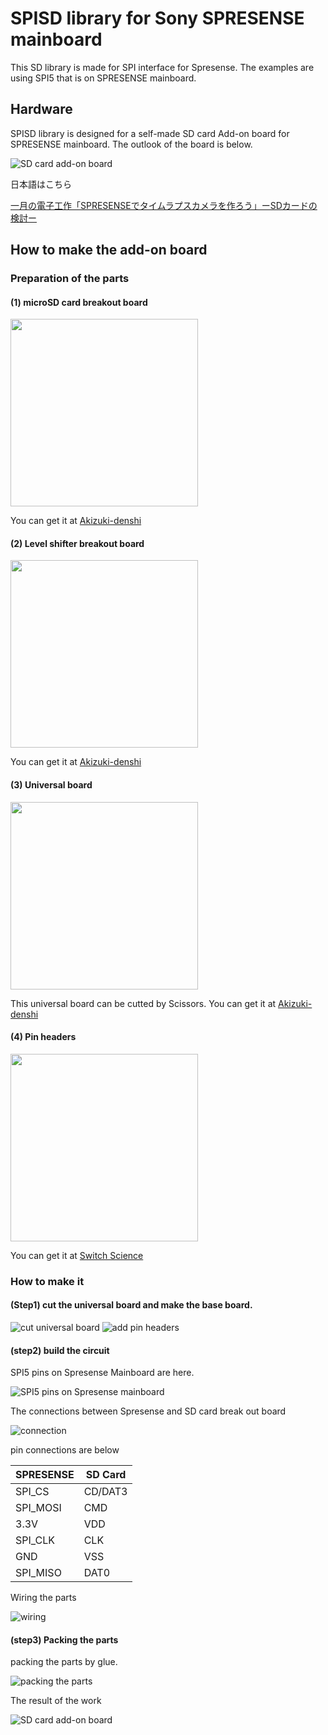 # SPISD library for Sony SPRESENSE mainboard

This SD library is made for SPI interface for Spresense. The examples are using SPI5 that is on SPRESENSE mainboard.

## Hardware
SPISD library is designed for a self-made SD card Add-on board for SPRESENSE mainboard. The outlook of the board is below.

![SD card add-on board](https://makers-with-myson.c.blog.ss-blog.jp/_images/blog/_786/makers-with-myson/DSC01995.JPG)

日本語はこちら

[一月の電子工作「SPRESENSEでタイムラプスカメラを作ろう」ーSDカードの検討ー](https://makers-with-myson.blog.ss-blog.jp/2021-01-17)


## How to make the add-on board
### Preparation of the parts
#### (1) microSD card breakout board

<img src = "https://akizukidenshi.com/img/goods/L/K-05488.png" width="300"/>

You can get it at [Akizuki-denshi](https://akizukidenshi.com/catalog/g/gK-05488/)

#### (2) Level shifter breakout board

<img src = "https://akizukidenshi.com/img/goods/L/M-04522.jpg" width = "300"/>

You can get it at [Akizuki-denshi](https://akizukidenshi.com/catalog/g/gM-04522/)

#### (3) Universal board

<img src = "https://akizukidenshi.com/img/goods/2/P-09608.JPG" width="300"/>

This universal board can be cutted by Scissors. You can get it at [Akizuki-denshi](https://akizukidenshi.com/catalog/g/gP-09608/)

#### (4) Pin headers

<img src = "https://d2air1d4eqhwg2.cloudfront.net/images/3940/500x500/4b2f0c8c-6cac-4c2a-9eaf-9a871386b28f.jpg" width="300"/>

You can get it at [Switch Science](https://www.switch-science.com/catalog/3940/)

### How to make it
#### (Step1) cut the universal board and make the base board.

![cut universal board](https://makers-with-myson.c.blog.ss-blog.jp/_images/blog/_786/makers-with-myson/DSC01994-7feeb.JPG)
![add pin headers](https://makers-with-myson.c.blog.ss-blog.jp/_images/blog/_786/makers-with-myson/DSC01986-2f6c7.JPG)

#### (step2) build the circuit

SPI5 pins on Spresense Mainboard are here.

![SPI5 pins on Spresense mainboard](https://makers-with-myson.c.blog.ss-blog.jp/_images/blog/_786/makers-with-myson/SPISD-52dc8.png)

The connections between Spresense and SD card break out board

![connection](https://makers-with-myson.c.blog.ss-blog.jp/_images/blog/_786/makers-with-myson/SPISD2.png)

pin connections are below

|SPRESENSE|SD Card|
|----|----|
| SPI_CS | CD/DAT3 |
| SPI_MOSI | CMD |
| 3.3V | VDD |
| SPI_CLK | CLK |
| GND | VSS |
| SPI_MISO | DAT0 |

Wiring the parts

![wiring](https://makers-with-myson.c.blog.ss-blog.jp/_images/blog/_786/makers-with-myson/DSC01988-1e058.JPG)

#### (step3) Packing the parts

packing the parts by glue.

![packing the parts](https://makers-with-myson.c.blog.ss-blog.jp/_images/blog/_786/makers-with-myson/DSC01989.JPG)

The result of the work

![SD card add-on board](https://makers-with-myson.c.blog.ss-blog.jp/_images/blog/_786/makers-with-myson/DSC01995.JPG)
